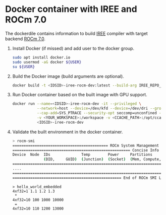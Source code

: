 # Docker container with IREE and ROCm 7.0

The dockerdile contains information to build [IREE](https://github.com/iree-org/iree) compiler with target backend [ROCm 7.0]().

1. Install Docker (if missed) and add user to the docker group.

   ```bash
   sudo apt install docker.io
   sudo usermod -aG docker ${USER}
   su ${USER}
   ```

1. Build the Docker image (build arguments are optional).

   ```bash
   docker build -t <IDSID>-iree-rocm-dev:latest --build-arg IREE_REPO_URL=<> --build-arg IREE_BRANCH=<> .
   ```

1. Run Docker container based on the built image with GPU support.

   ```bash
   docker run --name=<IDSID>-iree-rocm-dev -it --privileged \
              --network=host --device=/dev/kfd --device=/dev/dri --group-add video \
              --cap-add=SYS_PTRACE --security-opt seccomp=unconfined --ipc=host \
              -v <YOUR_WORKSPACE>:/workspace -v <CCACHE_PATH>:/opt/ccache \
              <IDSID>-iree-rocm-dev
   ```

1. Validate the built environment in the docker container.

   ```bash
   > rocm-smi
   =========================================== ROCm System Management Interface ===========================================
   ===================================================== Concise Info =====================================================
   Device  Node  IDs              Temp        Power     Partitions          SCLK   MCLK    Fan  Perf  PwrCap  VRAM%  GPU%  
                 (DID,     GUID)  (Junction)  (Socket)  (Mem, Compute, ID)                                                 
   ========================================================================================================================
   ....
   ========================================================================================================================
   ================================================= End of ROCm SMI Log ==================================================
   ```

   ```
   > hello_world_embedded
   4xf32=1 1.1 1.2 1.3
    * 
   4xf32=10 100 1000 10000
    = 
   4xf32=10 110 1200 13000
   ```
